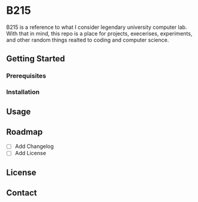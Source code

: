 # B215
B215 is a reference to what I consider legendary university computer lab. With that in mind, this repo is a place for projects, execerises, experiments, and other random things realted to coding and computer science.
## Getting Started
### Prerequisites
### Installation
## Usage
## Roadmap
- [ ] Add Changelog
- [ ] Add License
## License
## Contact